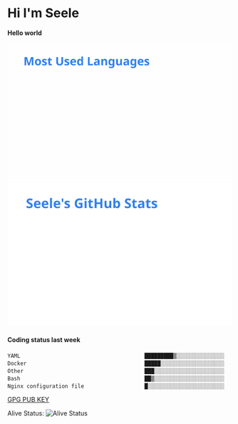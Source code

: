 <h1>Hi I'm Seele</h1>

<b>Hello world</b>

<img src='/assets/top-langs.svg' alt="Seele's github langs"> <img src='/assets/stats.svg' alt="Seele's github stats" >

<h4>Coding status last week </h4>

<!--START_SECTION:waka-->

```txt
YAML                                       █████████▒░░░░░░░░░░░░░░░   36.74 %
Docker                                     █████░░░░░░░░░░░░░░░░░░░░   20.42 %
Other                                      ███░░░░░░░░░░░░░░░░░░░░░░   12.56 %
Bash                                       ██▒░░░░░░░░░░░░░░░░░░░░░░   09.14 %
Nginx configuration file                   █░░░░░░░░░░░░░░░░░░░░░░░░   03.46 %
```

<!--END_SECTION:waka-->

[GPG PUB KEY](https://keys.openpgp.org/vks/v1/by-fingerprint/3FCE91BF5B9666B55B67213C4C57B7824A5B6680)

Alive Status: ![Alive Status](https://hc.dvd.moe/b/2/8b44cecc-1f43-4449-9b4b-9c7fd754673c.svg)
